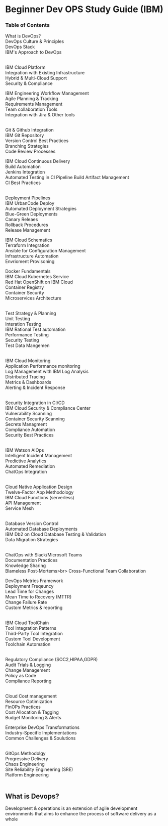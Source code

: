 <h1>Beginner Dev OPS Study Guide (IBM) </h1>
<h3>Table of Contents</h3>

<p>
  What is DevOps?<br>
  DevOps Culture & Principles<br>
  DevOps Stack<br>
  IBM's Approach to DevOps<br><br>

  IBM Cloud Platform<br>
  Integration with Existing Infrastructure<br>
  Hybrid & Multi-Cloud Support <br>
  Security & Compliance <br>

  IBM Engineering Workflow Management <br>
  Agile Planning & Tracking<br>
  Requirements Management<br>
  Team collaboration Tools<br>
  Integration with Jira & Other tools<br><br>

  Git & Github Integration<br>
  IBM Git Repository<br>
  Version Control Best Practices<br>
  Branching Strategies<br>
  Code Review Processes<br>

  IBM Cloud Continuous Delivery <br>
  Build Automation<br>
  Jenkins Integration<br>
  Automated Testing in CI Pipeline
  Build Artifact Management<br>
  CI Best Practices<br><br>

  Deployment Pipelines<br>
  IBM UrbanCode Deploy<br>
  Automated Deployment Strategies<br>
  Blue-Green Deployments<br>
  Canary Releaes<br>
  Rollback Procedures<br>
  Release Management<br>

  IBM Cloud Schematics<br>
  Terraform Integration<br>
  Ansible for Configuration Management <br>
  Infrastructure Automation<br>
  Envrioment Provisoning<br>

  Docker Fundamentals<br>
  IBM Cloud Kubernetes Service<br>
  Red Hat OpenShift on IBM Cloud<br>
  Container Registry<br>
  Container Security<br>
  Microservices Architecture <br><br>

  Test Strategy & Planning<br>
  Unit Testing<br>
  Interation Testing <br>
  IBM Rational Test automation<br>
  Performance Testing<br>
  Security Testing<br>
  Test Data Mangemen<br><br>

  IBM Cloud Monitoring <br>
  Application Performance monitoring <br>
  Log Management with IBM Log Analysis<br>
  Distributed Tracing<br>
  Metrics & Dashboards<br>
  Alerting & Incident Response<br><br>

  Security Integration in CI/CD<br>
  IBM Cloud Security & Compliance Center<br>
  Vulnerability Scanning<br>
  Container Security Scanning<br>
  Secrets Managment<br>
  Compliance Automation<br>
  Security Best Practices<br><br>

  IBM Watson AIOps<br>
  Intelligent Incident Management <br>
  Predictive Analytics<br>
  Automated Remediation<br>
  ChatOps Integration<br><br>

  Cloud Native Application Design <br>
  Twelve-Factor App Methodology <br>
  IBM Cloud Functions (serverless)<br>
  API Management<br>
  Service Mesh<br><br>

  Database Version Control<br>
  Automated Database Deployments<br>
  IBM Db2 on Cloud
  Database Testing & Validation<br>
  Data Migration Strategies<br> <br>

  ChatOps with Slack/Microsoft Teams<br>
  Documentation Practices<br>
  Knowledge Sharing<br>
  Blameless Post-Mortems>br>
  Cross-Functional Team Collaboration<br>

  DevOps Metrics Framework<br>
  Deployment Freqeuncy<br>
  Lead Time for Changes<br>
  Mean Time to Recovery (MTTR)<br>
  Change Failure Rate<br>
  Custom Metrics & reporting<br><br>

  IBM Cloud ToolChain<br>
  Tool Integration Patterns<br>
  Third-Party Tool Integration<br>
  Custom Tool Development<br>
  Toolchain Automation<br><br>

  Regulatory Compliance (SOC2,HIPAA,GDPR)<br>
  Audit Trials & Logging<br>
  Change Management<br>
  Policy as Code<br>
  Compliance Reporting<br><br>

  Cloud Cost management <br>
  Resource Optimization<br> 
  FinOPs Practices<br>
  Cost Allocation & Tagging<br>
  Budget Monitoring & Alerts<br>

  Enterprise DevOps Transformations <br>
  Industry-Specific Implementations<br>
  Common Challenges & Soulutions<br><br>

  GitOps Methodolgy<br>
  Progressive Delivery<br>
  Chaos Engineering<br>
  Site Reliability Engineering (SRE)<br>
  Platform Engineering<br><br>
  

  
  
  
  
  
  

  
  
  
  
  
  


</p>

<h2>What is Devops?</h2>
<p>
  Development  & operations is an extension of agile development environments  that aims to enhance the process of software delivery as a whole
</p>

